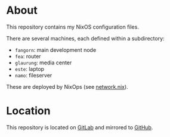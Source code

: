 # About

This repository contains my NixOS configuration files.

There are several machines, each defined within a subdirectory:

- `fangorn`: main development node
- `fea`: router
- `glaurung`: media center
- `este`: laptop
- `namo`: fileserver

These are deployed by NixOps (see [network.nix](./network.nix)).

# Location

This repository is located on [GitLab](https://gitlab.com/badi/nixos) and mirrored to [GitHub](https://github.com/badi/nixos).
